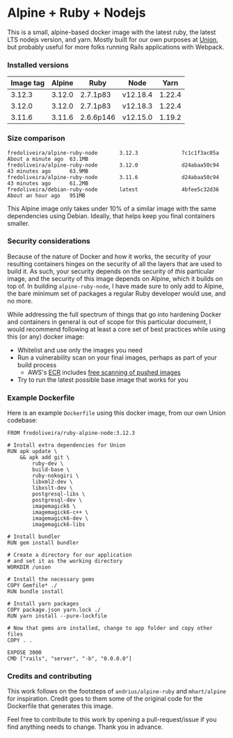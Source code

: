 # Alpine + Ruby + Nodejs

This is a small, alpine-based docker image with the latest ruby, the latest LTS nodejs version, and yarn. Mostly built for our own purposes at [Union](https://union.vc), but probably useful for more folks running Rails applications with Webpack.

### Installed versions

| Image tag | Alpine | Ruby      | Node     | Yarn   |
| --------- | ------ | --------- | -------- | ------ |
| 3.12.3    | 3.12.0 | 2.7.1p83  | v12.18.4 | 1.22.4 |
| 3.12.0    | 3.12.0 | 2.7.1p83  | v12.18.3 | 1.22.4 |
| 3.11.6    | 3.11.6 | 2.6.6p146 | v12.15.0 | 1.19.2 |

### Size comparison

```
fredoliveira/alpine-ruby-node       3.12.3              7c1c1f3ac05a        About a minute ago  63.1MB
fredoliveira/alpine-ruby-node       3.12.0              d24abaa50c94        43 minutes ago      63.9MB
fredoliveira/alpine-ruby-node       3.11.6              d24abaa50c94        43 minutes ago      61.2MB
fredoliveira/debian-ruby-node       latest              4bfee5c32d36        About an hour ago   951MB
```

This Alpine image only takes under 10% of a similar image with the same dependencies using Debian. Ideally, that helps keep you final containers smaller.

### Security considerations

Because of the nature of Docker and how it works, the security of your resulting containers hinges on the security of all the layers that are used to build it. As such, your security depends on the security of _this_ particular image, and the security of this image depends on Alpine, which it builds on top of. In building `alpine-ruby-node`, I have made sure to only add to Alpine, the bare minimum set of packages a regular Ruby developer would use, and no more.

While addressing the full spectrum of things that go into hardening Docker and containers in general is out of scope for this particular document, I would recommend following at least a core set of best practices while using this (or any) docker image:

- Whitelist and use only the images you need
- Run a vulnerability scan on your final images, perhaps as part of your build process
  - AWS's [ECR](https://docs.aws.amazon.com/AmazonECR/latest/userguide/what-is-ecr.html) includes [free scanning of pushed images](https://docs.aws.amazon.com/AmazonECR/latest/userguide/image-scanning.html)
- Try to run the latest possible base image that works for you

### Example Dockerfile

Here is an example `Dockerfile` using this docker image, from our own Union codebase:

```
FROM fredoliveira/ruby-alpine-node:3.12.3

# Install extra dependencies for Union
RUN apk update \
    && apk add git \
        ruby-dev \
        build-base \
        ruby-nokogiri \
        libxml2-dev \
        libxslt-dev \
        postgresql-libs \
        postgresql-dev \
        imagemagick6 \
        imagemagick6-c++ \
        imagemagick6-dev \
        imagemagick6-libs

# Install bundler
RUN gem install bundler

# Create a directory for our application
# and set it as the working directory
WORKDIR /union

# Install the necessary gems
COPY Gemfile* ./
RUN bundle install

# Install yarn packages
COPY package.json yarn.lock ./
RUN yarn install --pure-lockfile

# Now that gems are installed, change to app folder and copy other files
COPY . .

EXPOSE 3000
CMD ["rails", "server", "-b", "0.0.0.0"]

```

### Credits and contributing

This work follows on the footsteps of `andrius/alpine-ruby` and `mhart/alpine` for inspiration. Credit goes to them some of the original code for the Dockerfile that generates this image.

Feel free to contribute to this work by opening a pull-request/issue if you find anything needs to change. Thank you in advance.
